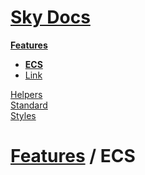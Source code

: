 <!--- This ECS was auto-generated using "npx sky readme build" --> 

# [Sky Docs](/README.md)

**[Features](../../features/Features.md)**   
* **[ECS](../../features/ecs/ECS.md)**
* [Link](../../features/link/Link.md)
  
[Helpers](../../helpers/Helpers.md)   
[Standard](../../standard/Standard.md)   
[Styles](../../styles/Styles.md)   

# [Features](../../features/Features.md) / ECS
